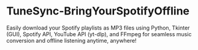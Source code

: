 # TuneSync-BringYourSpotifyOffline
Easily download your Spotify playlists as MP3 files using Python, Tkinter (GUI), Spotify API, YouTube API (yt-dlp), and FFmpeg for seamless music conversion and offline listening anytime, anywhere!
